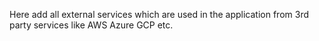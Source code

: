 Here add all external services which are used in the application from 3rd party services like AWS Azure GCP etc.